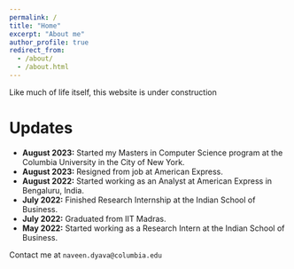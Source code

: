 ```yaml
---
permalink: /
title: "Home"
excerpt: "About me"
author_profile: true
redirect_from: 
  - /about/
  - /about.html
---
```


Like much of life itself, this website is under construction


Updates
======
* **August 2023:** Started my Masters in Computer Science program at the Columbia University in the City of New York.
* **August 2023:** Resigned from job at American Express.
* **August 2022:** Started working as an Analyst at American Express in Bengaluru, India.
* **July 2022:** Finished Research Internship at the Indian School of Business.
* **July 2022:** Graduated from IIT Madras.
* **May 2022:** Started working as a Research Intern at the Indian School of Business.

Contact me at `naveen.dyava@columbia.edu`
